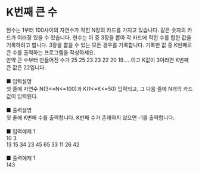 # K번째 큰 수
현수는 1부터 100사이의 자연수가 적힌 N장의 카드를 가지고 있습니다. 같은 숫자의 카드가 여러장 있을 수 있습니다. 현수는 이 중 3장을 뽑아 각 카드에 적힌 수를 합한 값을 기록하려고 합니다. 3장을 뽑을 수 있는 모든 경우를 기록합니다. 기록한 값 중 K번째로 큰 수를 출력하는 프로그램을 작성하세요.<br>
만약 큰 수부터 만들어진 수가 25 25 23 23 22 20 19.....이고 K값이 3이라면 K번째 큰 값은 22입니다.<br>
<br>
■ 입력설명<br>
첫 줄에 자연수 N(3<=N<=100)과 K(1<=K<=50) 입력되고, 그 다음 줄에 N개의 카드값이 입력된다.<br>
<br>
■ 출력설명<br>
첫 줄에 K번째 수를 출력합니다. K번째 수가 존재하지 않으면 -1를 출력합니다.<br>
<br>
■ 입력예제 1<br>
10 3<br>
13 15 34 23 45 65 33 11 26 42<br>
<br>
■ 출력예제 1<br>
143